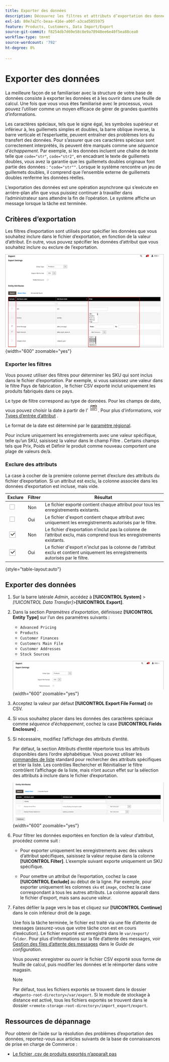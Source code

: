 ```yaml
---
title: Exporter des données
description: Découvrez les filtres et attributs d’exportation des données et comment exporter des données à partir de votre magasin.
exl-id: 80e7a2fc-beaa-416e-a00f-a3cad5055975
feature: Products, Customers, Data Import/Export
source-git-commit: f8254db7d69e58c8e9a78948ee6e40f5ea88cea0
workflow-type: tm+mt
source-wordcount: '792'
ht-degree: 0%

---
```


# Exporter des données

La meilleure façon de se familiariser avec la structure de votre base de données consiste à exporter les données et à les ouvrir dans une feuille de calcul. Une fois que vous vous êtes familiarisé avec le processus, vous pouvez l’utiliser comme un moyen efficace de gérer de grandes quantités d’informations.

Les caractères spéciaux, tels que le signe égal, les symboles supérieur et inférieur à, les guillemets simples et doubles, la barre oblique inverse, la barre verticale et l’esperluette, peuvent entraîner des problèmes lors du transfert des données. Pour s’assurer que ces caractères spéciaux sont correctement interprétés, ils peuvent être marqués comme une _séquence d’échappement_. Par exemple, si les données incluent une chaîne de texte telle que `code="str"`, `code="str2"`, en encadrant le texte de guillemets doubles, vous avez la garantie que les guillemets doubles originaux font partie des données : `"code="str""`. Lorsque le système rencontre un jeu de guillemets doubles, il comprend que l’ensemble externe de guillemets doubles renferme les données réelles.

L’exportation des données est une opération asynchrone qui s’exécute en arrière-plan afin que vous puissiez continuer à travailler dans l’administrateur sans attendre la fin de l’opération. Le système affiche un message lorsque la tâche est terminée.

## Critères d’exportation

Les filtres d’exportation sont utilisés pour spécifier les données que vous souhaitez inclure dans le fichier d’exportation, en fonction de la valeur d’attribut. En outre, vous pouvez spécifier les données d’attribut que vous souhaitez inclure ou exclure de l’exportation.

![Critères d’exportation des données](./assets/data-export-entity-attributes-exclude.png){width="600" zoomable="yes"}

### Exporter les filtres

Vous pouvez utiliser des filtres pour déterminer les SKU qui sont inclus dans le fichier d’exportation. Par exemple, si vous saisissez une valeur dans le filtre Pays de fabrication , le fichier CSV exporté inclut uniquement les produits fabriqués dans ce pays.

Le type de filtre correspond au type de données. Pour les champs de date, vous pouvez choisir la date à partir de l’![icône Calendrier](../assets/icon-calendar.png). Pour plus d’informations, voir [Types d’entrée d’attribut](../catalog/attributes-input-types.md) .

Le format de la date est déterminé par le [paramètre régional](../getting-started/store-details.md#locale-options).

Pour inclure uniquement les enregistrements avec une valeur spécifique, telle qu’un SKU, saisissez la valeur dans le champ Filtre . Certains champs tels que Prix, Poids et Définir le produit comme nouveau comportent une plage de valeurs de/à.

### Exclure des attributs

La case à cocher de la première colonne permet d’exclure des attributs du fichier d’exportation. Si un attribut est exclu, la colonne associée dans les données d’exportation est incluse, mais vide.

| Exclure | Filtrer | Résultat |
|--- |--- |--- |
| ![Case à cocher Effacée](../assets/checkbox-clear.png) | Non | Le fichier exporté contient chaque attribut pour tous les enregistrements existants. |
| ![Case à cocher Effacée](../assets/checkbox-clear.png) | Oui | Le fichier d&#39;export contient chaque attribut avec uniquement les enregistrements autorisés par le filtre. |
| ![Case à cocher sélectionnée](../assets/checkbox-selected.png) | Non | Le fichier d’exportation n’inclut pas la colonne de l’attribut exclu, mais comprend tous les enregistrements existants. |
| ![Case à cocher sélectionnée](../assets/checkbox-selected.png) | Oui | Le fichier d&#39;export n&#39;inclut pas la colonne de l&#39;attribut exclu et contient uniquement les enregistrements autorisés par le filtre. |

{style="table-layout:auto"}

## Exporter des données

1. Sur la barre latérale _Admin_, accédez à **[!UICONTROL System]** > _[!UICONTROL Data Transfer]_>**[!UICONTROL Export]**.

1. Dans la section _Paramètres d’exportation_, définissez **[!UICONTROL Entity Type]** sur l’un des paramètres suivants :

   - `Advanced Pricing`
   - `Products`
   - `Customer Finances`
   - `Customers Main File`
   - `Customer Addresses`
   - `Stock Sources`

   ![ Paramètres d’exportation des données](./assets/data-export-settings.png){width="600" zoomable="yes"}

1. Acceptez la valeur par défaut **[!UICONTROL Export File Format]** de CSV.

1. Si vous souhaitez placer dans les données des caractères spéciaux comme _séquence d’échappement_, cochez la case **[!UICONTROL Fields Enclosure]** .

1. Si nécessaire, modifiez l’affichage des attributs d’entité.

   Par défaut, la section Attributs d’entité répertorie tous les attributs disponibles dans l’ordre alphabétique. Vous pouvez utiliser les [commandes de liste](../getting-started/admin-grid-controls.md) standard pour rechercher des attributs spécifiques et trier la liste. Les contrôles Rechercher et Réinitialiser le filtre contrôlent l’affichage de la liste, mais n’ont aucun effet sur la sélection des attributs à inclure dans le fichier d’exportation.

   ![ Attributs d’entité filtrés d’exportation de données](./assets/data-export-filter-entity-attributes.png){width="600" zoomable="yes"}

1. Pour filtrer les données exportées en fonction de la valeur d’attribut, procédez comme suit :

   - Pour exporter uniquement les enregistrements avec des valeurs d’attribut spécifiques, saisissez la valeur requise dans la colonne **[!UICONTROL Filter]**. L’exemple suivant exporte uniquement un SKU spécifique.

   - Pour omettre un attribut de l’exportation, cochez la case **[!UICONTROL Exclude]** au début de la ligne. Par exemple, pour exporter uniquement les colonnes `sku` et `image`, cochez la case correspondant à tous les autres attributs. La colonne apparaît dans le fichier d&#39;export, mais sans aucune valeur.

1. Faites défiler la page vers le bas et cliquez sur **[!UICONTROL Continue]** dans le coin inférieur droit de la page.

   Une fois la tâche terminée, le fichier est traité via une file d’attente de messages (assurez-vous que votre tâche cron est en cours d’exécution). Le fichier exporté est enregistré dans le `var/export/ folder`. Pour plus d’informations sur la file d’attente des messages, voir [Gestion des files d’attente des messages](https://experienceleague.adobe.com/docs/commerce-operations/configuration-guide/message-queues/manage-message-queues.html) dans le _Guide de configuration_.

   Vous pouvez enregistrer ou ouvrir le fichier CSV exporté sous forme de feuille de calcul, puis modifier les données et le réimporter dans votre magasin.

   >[!NOTE]
   >
   >Par défaut, tous les fichiers exportés se trouvent dans le dossier `<Magento-root-directory>/var/export`. Si le module de stockage à distance est activé, tous les fichiers exportés se trouvent dans le dossier `<remote-storage-root-directory>/import_export/export`.

## Ressources de dépannage

Pour obtenir de l’aide sur la résolution des problèmes d’exportation des données, reportez-vous aux articles suivants de la base de connaissances de prise en charge de Commerce :

- [ Le fichier .csv de produits exportés n’apparaît pas](https://experienceleague.adobe.com/docs/commerce-knowledge-base/kb/troubleshooting/miscellaneous/exported-products-.csv-file-does-not-appear.html)
